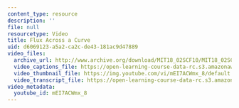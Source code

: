 ```yaml
---
content_type: resource
description: ''
file: null
resourcetype: Video
title: Flux Across a Curve
uid: d6069123-a5a2-ca2c-de43-181ac9d47889
video_files:
  archive_url: http://www.archive.org/download/MIT18_02SCF10/MIT18_02SCF10Rec_47_300k.mp4
  video_captions_file: https://open-learning-course-data-rc.s3.amazonaws.com/18-02sc-multivariable-calculus-fall-2010/9cd2e02d55ee576db3c8c65317b478c3_mEI7ACWmx_8.vtt
  video_thumbnail_file: https://img.youtube.com/vi/mEI7ACWmx_8/default.jpg
  video_transcript_file: https://open-learning-course-data-rc.s3.amazonaws.com/18-02sc-multivariable-calculus-fall-2010/046b49cfab9fdecd6604e7db4b183759_mEI7ACWmx_8.pdf
video_metadata:
  youtube_id: mEI7ACWmx_8
---
```

